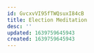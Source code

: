 ```yaml
---
id: GvcxvVI95fTWQsuxI84cB
title: Election Meditation
desc: ''
updated: 1639759645943
created: 1639759645943
---
```


